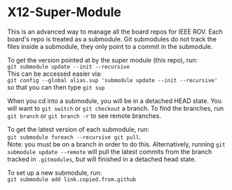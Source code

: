 # X12-Super-Module

This is an advanced way to manage all the board repos for IEEE ROV. 
Each board's repo is treated as a submodule. 
Git submodules do not track the files inside a submodule, they only point to a commit in the submodule.

To get the version pointed at by the super module (this repo), run:  
`git submodule update --init --recursive`  
This can be accessed easier via:  
`git config --global alias.sup 'submodule update --init --recursive'`  
so that you can then type `git sup`

When you cd into a submodule, you will be in a detached HEAD state. You will want to
`git switch` or `git checkout` a branch. To find the branches, run `git branch` or
`git branch -r` to see remote branches.

		
To get the latest version of each submodule, run:  
`git submodule foreach --recursive git pull`.  
Note: you must be on a branch in order to do this.
Alternatively, running `git submodule update --remote` will pull the latest
commits from the branch tracked in `.gitmodules`, but will finished in a detached head state.

To set up a new submodule, run:  
`git submodule add link.copied.from.github`  

